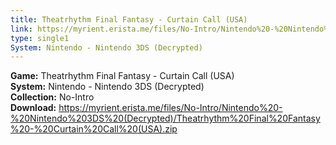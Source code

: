 ```yaml
---
title: Theatrhythm Final Fantasy - Curtain Call (USA)
link: https://myrient.erista.me/files/No-Intro/Nintendo%20-%20Nintendo%203DS%20(Decrypted)/Theatrhythm%20Final%20Fantasy%20-%20Curtain%20Call%20(USA).zip
type: single1
System: Nintendo - Nintendo 3DS (Decrypted)
---
```

<b>Game:</b> Theatrhythm Final Fantasy - Curtain Call (USA)<br>
<b>System:</b> Nintendo - Nintendo 3DS (Decrypted)<br>
<b>Collection:</b> No-Intro<br>
<b>Download:</b> https://myrient.erista.me/files/No-Intro/Nintendo%20-%20Nintendo%203DS%20(Decrypted)/Theatrhythm%20Final%20Fantasy%20-%20Curtain%20Call%20(USA).zip